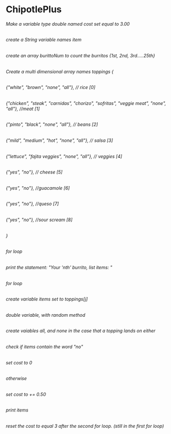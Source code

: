 # ChipotlePlus
 
###### Make a variable type double named cost set equal to 3.00
###### create a String variable names item
###### create an array burittoNum to count the burritos {1st, 2nd, 3rd.....25th}
###### Create a multi dimensional array names toppings {
######                {"white", "brown", "none", "all"}, // rice [0]
######                {"chicken", "steak", "carnidas", "chorizo", "sofritas", "veggie meat", "none", "all"}, //meat [1]
######                {"pinto", "black", "none", "all"}, // beans [2]
######                {"mild", "medium", "hot", "none", "all"}, // salsa [3]
######                {"lettuce", "fajita veggies", "none", "all"}, // veggies [4]
######                {"yes", "no"}, // cheese [5]
######                {"yes", "no"}, //guacamole [6]
######                {"yes", "no"}, //queso [7]
######                {"yes", "no"}, //sour scream [8]
######          }
######     for loop 
######          print the statement: "Your 'nth' burrito, list items: "
######     for loop
######          create variable items set to toppings[j]
######          double variable, with random method
######          create vaiables all, and none in the case that a topping lands on either
          
######            check if items contain the word "no"
######                  set cost to 0
######            otherwise 
######                  set cost to += 0.50
######            
                                
######         print items
######         reset the cost to equal 3 after the second for loop. (still in the first for loop)

